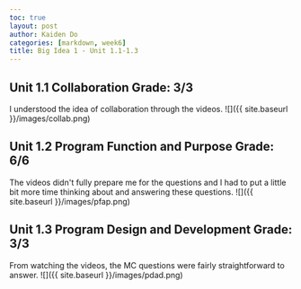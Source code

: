 ```yaml
---
toc: true
layout: post
author: Kaiden Do
categories: [markdown, week6]
title: Big Idea 1 - Unit 1.1-1.3
---
```


## Unit 1.1 Collaboration Grade: 3/3
I understood the idea of collaboration through the videos.
![]({{ site.baseurl }}/images/collab.png)

## Unit 1.2 Program Function and Purpose Grade: 6/6
The videos didn't fully prepare me for the questions and I had to put a little bit more time thinking about and answering these questions.
![]({{ site.baseurl }}/images/pfap.png)

## Unit 1.3 Program Design and Development Grade: 3/3
From watching the videos, the MC questions were fairly straightforward to answer.
![]({{ site.baseurl }}/images/pdad.png)